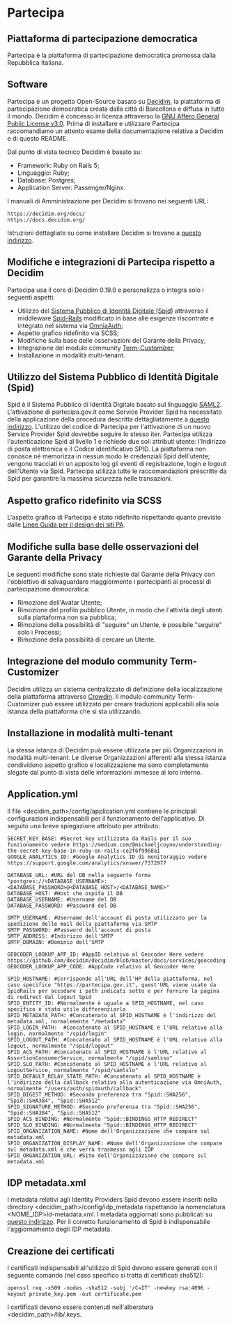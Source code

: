 # Partecipa

## Piattaforma di partecipazione democratica

Partecipa è la piattaforma di partecipazione democratica promossa dalla Repubblica Italiana.

## Software

Partecipa è un progetto Open-Source basato su [Decidim](https://github.com/decidim/decidim), la piattaforma di partecipazione democratica creata dalla città di Barcellona e
diffusa in tutto il mondo. Decidim è concesso in licenza attraverso la [GNU Affero General Public License v3.0](https://github.com/decidim/decidim/blob/develop/LICENSE-AGPLv3.txt).
Prima di installare e utilizzare Partecipa raccomandiamo un attento esame della documentazione relativa a Decidim e di questo README.

Dal punto di vista tecnico Decidim è basato su:
* Framework: Ruby on Rails 5;
* Linguaggio: Ruby;
* Database: Postgres;
* Application Server: Passenger/Nginx.

I manuali di Amministrazione per Decidim si trovano nei seguenti URL:

    https://decidim.org/docs/
    https://docs.decidim.org/
	
Istruzioni dettagliate su come installare Decidim si trovano a [questo indirizzo](https://platoniq.github.io/decidim-install/).

## Modifiche e integrazioni di Partecipa rispetto a Decidim

Partecipa usa il core di Decidim 0.19.0 e personalizza o integra solo i seguenti aspetti:

* Utilizzo del [Sistema Pubblico di Identità Digitale (Spid)](https://www.spid.gov.it/) attraverso il middleware [Spid-Rails](https://github.com/italia/spid-rails) modificato in base alle esigenze riscontrate e integrato nel sistema via [OmniaAuth](https://github.com/omniauth/omniauth);
* Aspetto grafico ridefinito via SCSS;
* Modifiche sulla base delle osservazioni del Garante della Privacy;
* Integrazione del modulo community [Term-Customizer](https://github.com/mainio/decidim-module-term_customizer);
* Installazione in modalità multi-tenant.
 
## Utilizzo del Sistema Pubblico di Identità Digitale (Spid)

Spid è il Sistema Pubblico di Identità Digitale basato sul linguaggio [SAML2](https://en.wikipedia.org/wiki/SAML_2.0). 
L'attivazione di partecipa.gov.it come Service Provider Spid ha necessitato della applicazione della procedura descritta dettagliatamente a [questo indirizzo](https://www.spid.gov.it/come-diventare-fornitore-di-servizi-pubblici-e-privati-con-spid).
L'utilizzo del codice di Partecipa per l'attivazione di un nuovo Service Provider Spid dovrebbe seguire lo stesso iter.
Partecipa utilizza l'autenticazione Spid al livello 1 e richiede due soli attributi utente: l'Indirizzo di posta elettronica e il Codice identificativo SPID.
La piattaforma non conosce né memorizza in nessun modo le credenziali Spid dell'utente; vengono tracciati in un apposito log gli eventi di registrazione, login e logout dell'Utente via Spid.
Partecipa utilizza tutte le raccomandazioni prescritte da Spid per garantire la massima sicurezza nelle transazioni.

## Aspetto grafico ridefinito via SCSS

L'aspetto grafico di Partecipa è stato ridefinito rispettando quanto previsto dalle [Linee Guida per il design dei siti PA](https://www.agid.gov.it/it/argomenti/linee-guida-design-pa).

## Modifiche sulla base delle osservazioni del Garante della Privacy 

Le seguenti modifiche sono state richieste dal Garante della Privacy con l'obbiettivo di salvaguardare maggiormente i partecipanti ai processi di partecipazione democratica:

* Rimozione dell'Avatar Utente;
* Rimozione del profilo pubblico Utente, in modo che l'attività degli utenti sulla piattaforma non sia pubblica;
* Rimozione della possibilità di "seguire" un Utente, è possibile "seguire" solo i Processi;
* Rimozione della possibilità di cercare un Utente.

## Integrazione del modulo community Term-Customizer

Decidim utilizza un sistema centralizzato di definizione della localizzazione della piattaforma attraverso [Crowdin](https://crowdin.com/). Il modulo community Term-Customizer può essere utilizzato per creare traduzioni applicabili alla sola istanza della piattaforma che si sta utilizzando.

## Installazione in modalità multi-tenant

La stessa istanza di Decidim può essere utilizzata per più Organizzazioni in modalità multi-tenant. Le diverse Organizzazioni afferenti alla stessa istanza condividono aspetto grafico e localizzazione ma sono completamente slegate dal punto di vista delle informazioni immesse al loro interno.

## Application.yml

Il file <decidim_path>/config/application.yml contiene le principali configurazioni indispensabili per il funzionamento dell'applicativo.
Di seguito una breve spiegazione attributo per attributo:

	SECRET_KEY_BASE: #Secret key utilizzata da Rails per il suo funzionamento vedere https://medium.com/@michaeljcoyne/understanding-the-secret-key-base-in-ruby-on-rails-ce2f6f9968a1
	GOOGLE_ANALYTICS_ID: #Google Analytics ID di monitoraggio vedere https://support.google.com/analytics/answer/7372977

	DATABASE_URL: #URL del DB nella seguente forma "postgres://<DATABASE_USERNAME>:<DATABASE_PASSWORD>@<DATABASE_HOST>/<DATABASE_NAME>"
	DATABASE_HOST: #Host che ospita il DB
	DATABASE_USERNAME: #Username del DB
	DATABASE_PASSWORD: #Password del DB

	SMTP_USERNAME: #Username dell'account di posta utilizzato per la spedizione delle mail della piattaforma via SMTP
	SMTP_PASSWORD: #Password dell'account di posta
	SMTP_ADDRESS: #Indirizzo dell'SMTP
	SMTP_DOMAIN: #Dominio dell'SMTP

	GEOCODER_LOOKUP_APP_ID: #AppID relativo al Geocoder Here vedere https://github.com/decidim/decidim/blob/master/docs/services/geocoding.md
	GEOCODER_LOOKUP_APP_CODE: #AppCode relativo al Geocoder Here

	SPID_HOSTNAME: #Corrisponde all'URL dell'HP della piattaforma, nel caso specifico "https://partecipa.gov.it", quest'URL viene usato da SpidRails per accodare i path indicati sotto e per fornire la pagina di redirect dal logout Spid
	SPID_ENTITY_ID: #Normalmente è uguale a SPID_HOSTNAME, nel caso specifico è stato utile differenziarlo 
	SPID_METADATA_PATH: #Concatenato al SPID_HOSTNAME è l'indirizzo del metadata.xml, normalemente "/metadata"
	SPID_LOGIN_PATH:  #Concatenato al SPID_HOSTNAME è l'URL relativo alla login, normalmente "/spid/login"
	SPID_LOGOUT_PATH: #Concatenato al SPID_HOSTNAME è l'URL relativo alla logout, normalmente "/spid/logout"
	SPID_ACS_PATH: #Concatenato al SPID_HOSTNAME è l'URL relativo al AssertionConsumerService, normalmente "/spid/samlsso"
	SPID_SLO_PATH: #Concatenato al SPID_HOSTNAME è l'URL relativo al LogoutService, normalmente "/spid/samlslo"
	SPID_DEFAULT_RELAY_STATE_PATH: #Concatenato al SPID_HOSTNAME è l'indirizzo della callback relativa alla autenticazione via OmniAuth, normalmente "/users/auth/spidauth/callback"
	SPID_DIGEST_METHOD: #Secondo preferenza tra "Spid::SHA256", "Spid::SHA384", "Spid::SHA512"
	SPID_SIGNATURE_METHOD: #Secondo preferenza tra "Spid::SHA256", "Spid::SHA384", "Spid::SHA512"
	SPID_ACS_BINDING: #Normalmente "Spid::BINDINGS_HTTP_REDIRECT"
	SPID_SLO_BINDING: #Normalmente "Spid::BINDINGS_HTTP_REDIRECT"
	SPID_ORGANIZATION_NAME: #Nome dell'Organizzazione che compare sul metadata.xml
	SPID_ORGANIZATION_DISPLAY_NAME: #Nome dell'Organizzazione che compare sul metadata.xml e che verrà trasmesso agli IDP
	SPID_ORGANIZATION_URL: #Sito dell'Organizzazione che compare sul metadata.xml

## IDP metadata.xml

I metadata relativi agli Identity Providers Spid devono essere inseriti nella directory <decidim_path>/config/idp_metadata rispettando la nomenclatura <NOME_IDP>id-metadata.xml.
I metadata aggiornati sono pubblicati su [questo indirizzo](https://www.agid.gov.it/it/piattaforme/spid/identity-provider-accreditati). Per il corretto funzionamento di Spid è indispensabile l'aggiornamento degli IDP metadata.

## Creazione dei certificati

I certificati indispensabili all'utilizzo di Spid devono essere generati con il seguente comando (nel caso specifico si tratta di certificati sha512):

	openssl req -x509 -nodes -sha512 -subj '/C=IT' -newkey rsa:4096 -keyout private_key.pem -out certificate.pem

I certificati devono essere contenuti nell'alberatura <decidim_path>/lib/.keys.